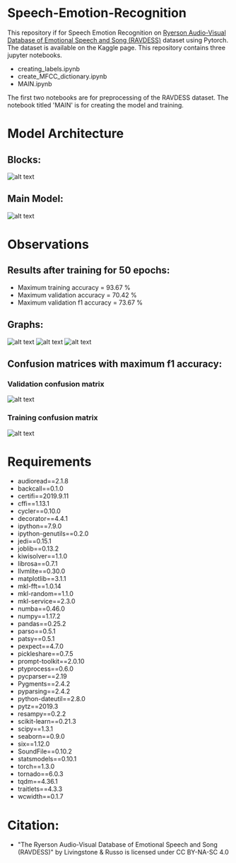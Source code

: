 # Speech-Emotion-Recognition
This repository if for Speech Emotion Recognition on [Ryerson Audio-Visual Database of Emotional Speech and Song (RAVDESS)](https://www.kaggle.com/uwrfkaggler/ravdess-emotional-speech-audio) dataset using Pytorch. The dataset is available on the Kaggle page.
This repository contains three jupyter notebooks.
* creating_labels.ipynb
* create_MFCC_dictionary.ipynb
* MAIN.ipynb

The first two notebooks are for preprocessing of the RAVDESS dataset. The notebook titled 'MAIN' is for creating the model and training.
# Model Architecture
## Blocks:
![alt text](https://github.com/Azithral/Speech-Emotion-Recognition/blob/master/Images/Blocks.jpeg)
## Main Model:
![alt text](https://github.com/Azithral/Speech-Emotion-Recognition/blob/master/Images/Model.jpeg)

# Observations

## Results after training for 50 epochs:
* Maximum training accuracy = 93.67 %
* Maximum validation accuracy = 70.42 %
* Maximum validation f1 accuracy = 73.67 %
## Graphs:
![alt text](https://github.com/Azithral/Speech-Emotion-Recognition/blob/master/Images/Loss_graph.JPG)
![alt text](https://github.com/Azithral/Speech-Emotion-Recognition/blob/master/Images/accuracy_graph.JPG)
![alt text](https://github.com/Azithral/Speech-Emotion-Recognition/blob/master/Images/f1_accuracy_graph.JPG)
## Confusion matrices with maximum f1 accuracy:
### Validation confusion matrix
![alt text](https://github.com/Azithral/Speech-Emotion-Recognition/blob/master/Images/val_confusion_matrix.JPG)
### Training confusion matrix
![alt text](https://github.com/Azithral/Speech-Emotion-Recognition/blob/master/Images/train_confusion_matrix.JPG)
# Requirements
* audioread==2.1.8
* backcall==0.1.0
* certifi==2019.9.11
* cffi==1.13.1
* cycler==0.10.0
* decorator==4.4.1
* ipython==7.9.0
* ipython-genutils==0.2.0
* jedi==0.15.1
* joblib==0.13.2
* kiwisolver==1.1.0
* librosa==0.7.1
* llvmlite==0.30.0
* matplotlib==3.1.1
* mkl-fft==1.0.14
* mkl-random==1.1.0
* mkl-service==2.3.0
* numba==0.46.0
* numpy==1.17.2
* pandas==0.25.2
* parso==0.5.1
* patsy==0.5.1
* pexpect==4.7.0
* pickleshare==0.7.5
* prompt-toolkit==2.0.10
* ptyprocess==0.6.0
* pycparser==2.19
* Pygments==2.4.2
* pyparsing==2.4.2
* python-dateutil==2.8.0
* pytz==2019.3
* resampy==0.2.2
* scikit-learn==0.21.3
* scipy==1.3.1
* seaborn==0.9.0
* six==1.12.0
* SoundFile==0.10.2
* statsmodels==0.10.1
* torch==1.3.0
* tornado==6.0.3
* tqdm==4.36.1
* traitlets==4.3.3
* wcwidth==0.1.7


# Citation:
*  "The Ryerson Audio-Visual Database of Emotional Speech and Song (RAVDESS)" by Livingstone & Russo is licensed under CC BY-NA-SC 4.0

